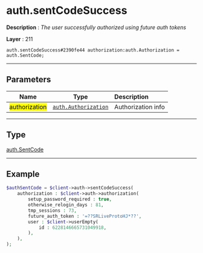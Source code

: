 # auth.sentCodeSuccess

**Description** : *The user successfully authorized using future auth tokens*

**Layer** : 211

```tl
auth.sentCodeSuccess#2390fe44 authorization:auth.Authorization = auth.SentCode;
```

---

## Parameters

| Name | Type | Description |
| :---: | :---: | :--- |
| <mark>authorization</mark> | [`auth.Authorization`](type/auth.Authorization) | Authorization info |

---

## Type

[auth.SentCode](type/auth.SentCode)

---

## Example

```php
$authSentCode = $client->auth->sentCodeSuccess(
	authorization : $client->auth->authorization(
		setup_password_required : true,
		otherwise_relogin_days : 81,
		tmp_sessions : 73,
		future_auth_token : '=??SRLiveProtoHJ*??',
		user : $client->userEmpty(
			id : 6228146665731049918,
		),
	),
);
```
